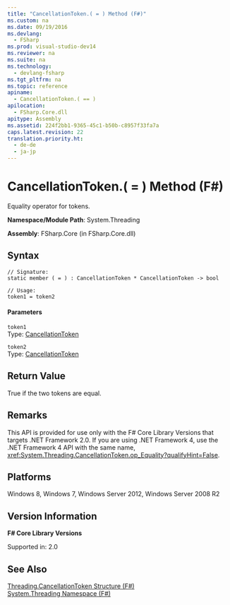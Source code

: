 ```yaml
---
title: "CancellationToken.( = ) Method (F#)"
ms.custom: na
ms.date: 09/19/2016
ms.devlang: 
  - FSharp
ms.prod: visual-studio-dev14
ms.reviewer: na
ms.suite: na
ms.technology: 
  - devlang-fsharp
ms.tgt_pltfrm: na
ms.topic: reference
apiname: 
  - CancellationToken.( == )
apilocation: 
  - FSharp.Core.dll
apitype: Assembly
ms.assetid: 224f2bb1-9365-45c1-b50b-c8957f33fa7a
caps.latest.revision: 22
translation.priority.ht: 
  - de-de
  - ja-jp
---
```

# CancellationToken.( = ) Method (F#)
Equality operator for tokens.  
  
 **Namespace/Module Path**: System.Threading  
  
 **Assembly**: FSharp.Core (in FSharp.Core.dll)  
  
## Syntax  
  
```  
// Signature:  
static member ( = ) : CancellationToken * CancellationToken -> bool  
  
// Usage:  
token1 = token2  
```  
  
#### Parameters  
 `token1`  
 Type: [CancellationToken](../Topic/Threading.CancellationToken%20Structure%20\(F%23\).md)  
  
 `token2`  
 Type: [CancellationToken](../Topic/Threading.CancellationToken%20Structure%20\(F%23\).md)  
  
## Return Value  
 True if the two tokens are equal.  
  
## Remarks  
 This API is provided for use only with the F# Core Library Versions that targets .NET Framework 2.0. If you are using .NET Framework 4, use the .NET Framework 4 API with the same name, <xref:System.Threading.CancellationToken.op_Equality?qualifyHint=False>.  
  
## Platforms  
 Windows 8, Windows 7, Windows Server 2012, Windows Server 2008 R2  
  
## Version Information  
 **F# Core Library Versions**  
  
 Supported in: 2.0  
  
## See Also  
 [Threading.CancellationToken Structure (F#)](../Topic/Threading.CancellationToken%20Structure%20\(F%23\).md)   
 [System.Threading Namespace (F#)](../Topic/System.Threading%20Namespace%20\(F%23\).md)